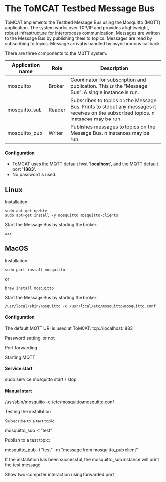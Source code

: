 
# The ToMCAT Testbed Message Bus 


ToMCAT implements the Testbed Message Bus using the Mosquitto (MQTT) application.   The system works over TCP/IP and provides a lightweight, robust infrastructure for interprocess communication.  Messages are written to the Message Bus by publishing them to topics.   Messages are read by subscribing to topics.  Message arrival is handled by asynchronous callback.

There are three components to the MQTT system.    

Application name | Role | Description
---- | ----  |  ----
mosquitto | Broker | Coordinator for subscription and publication.  This *is* the “Message Bus”.   A single instance is run.
mosquitto_sub  |  Reader | Subscribes to topics on the Message Bus.  Prints to stdout any messages it receives on the subscribed topics.  n instances may be run.
mosquitto_pub |  Writer  | Publishes messages to topics on the Message Bus.  n instances may be run.


#### Configuration


* ToMCAT uses the MQTT default host '**localhost**', and the MQTT default port '**1883**'.  
* No password is used.




## Linux 

Installation
```
sudo apt-get update
sudo apt-get install -y mosquitto mosquitto-clients
```

Start the Message Bus by starting the broker:

```
xxx
```


## MacOS 

Installation

```
sudo port install mosquitto
```
or
```
brew install mosquitto
```

Start the Message Bus by starting the broker:

```
/usr/local/sbin/mosquitto -c /usr/local/etc/mosquitto/mosquitto.conf
```

#### Configuration

The default MQTT URI is used at ToMCAT:    tcp://localhost:1883

Password setting, or not

Port forwarding

Starting MQTT

#### Service start

sudo service mosquitto start / stop


#### Manual start

/usr/sbin/mosquitto -c /etc/mosquitto/mosquitto.conf


Testing the installation

Subscribe to a test topic

mosquitto_sub -t "test"


Publish to a test topic:

mosquitto_pub -t "test" -m "message from mosquitto_pub client"


If the installation has been successful, the mosquitto_sub instance will print the test message.



Show two-computer interaction using forwarded port



